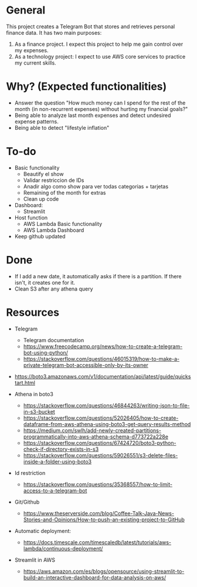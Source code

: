 # General
This project creates a Telegram Bot that stores and retrieves personal finance data.
It has two main purposes:
1. As a finance project. I expect this project to help me gain control over my expenses.
2. As a technology project: I expect to use AWS core services to practice my current skills.

# Why? (Expected functionalities)
- Answer the question "How much money can I spend for the rest of the month (in non-recurrent expenses) without hurting my financial goals?"
- Being able to analyze last month expenses and detect undesired expense patterns.
- Being able to detect "lifestyle inflation"

# To-do
- Basic functionality
    - Beautify el show
    - Validar restriccion de IDs
    - Anadir algo como show para ver todas categorias + tarjetas
    - Remaining of the month for extras
    - Clean up code
- Dashboard:
    - Streamlit
- Host function
    - AWS Lambda Basic functionality
    - AWS Lambda Dashboard
- Keep github updated

# Done
- If I add a new date, it automatically asks if there is a partition. If there isn't, it creates one for it.
- Clean S3 after any athena query

# Resources
- Telegram
    - Telegram documentation
    - https://www.freecodecamp.org/news/how-to-create-a-telegram-bot-using-python/
    - https://stackoverflow.com/questions/46015319/how-to-make-a-private-telegram-bot-accessible-only-by-its-owner

- https://boto3.amazonaws.com/v1/documentation/api/latest/guide/quickstart.html

- Athena in boto3
    - https://stackoverflow.com/questions/46844263/writing-json-to-file-in-s3-bucket
    - https://stackoverflow.com/questions/52026405/how-to-create-dataframe-from-aws-athena-using-boto3-get-query-results-method
    - https://medium.com/swlh/add-newly-created-partitions-programmatically-into-aws-athena-schema-d773722a228e
    - https://stackoverflow.com/questions/67424720/boto3-python-check-if-directory-exists-in-s3
    - https://stackoverflow.com/questions/59026551/s3-delete-files-inside-a-folder-using-boto3

- Id restriction
    - https://stackoverflow.com/questions/35368557/how-to-limit-access-to-a-telegram-bot

- Git/Github
    - https://www.theserverside.com/blog/Coffee-Talk-Java-News-Stories-and-Opinions/How-to-push-an-existing-project-to-GitHub

- Automatic deployment:
    - https://docs.timescale.com/timescaledb/latest/tutorials/aws-lambda/continuous-deployment/

- Streamlit in AWS
    - https://aws.amazon.com/es/blogs/opensource/using-streamlit-to-build-an-interactive-dashboard-for-data-analysis-on-aws/